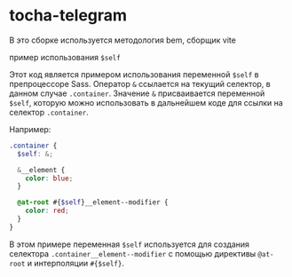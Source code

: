 # tocha-telegram

В это сборке используется методология bem, сборщик vite

пример использования `$self`

Этот код является примером использования переменной `$self` в препроцессоре Sass. Оператор `&` ссылается на текущий селектор, в данном случае `.container`. Значение `&` присваивается переменной `$self`, которую можно использовать в дальнейшем коде для ссылки на селектор `.container`.

Например:

```scss
.container {
  $self: &;

  &__element {
    color: blue;
  }

  @at-root #{$self}__element--modifier {
    color: red;
  }
}
```

В этом примере переменная `$self` используется для создания селектора `.container__element--modifier` с помощью директивы `@at-root` и интерполяции `#{$self}`.
